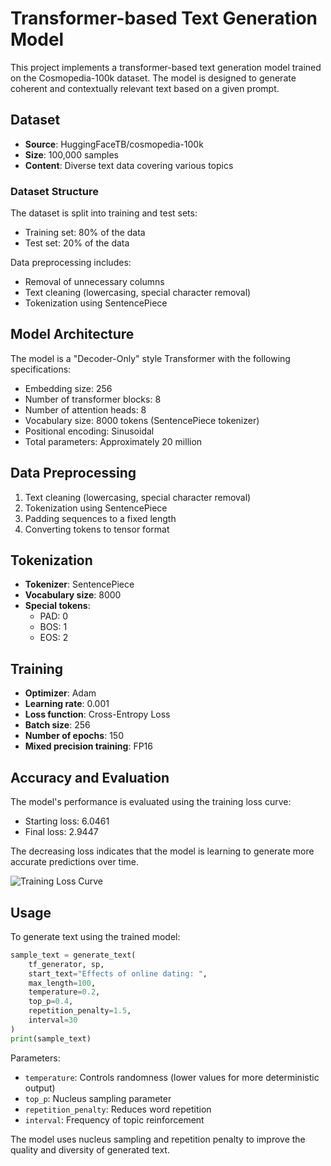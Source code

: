 # Transformer-based Text Generation Model

This project implements a transformer-based text generation model trained on the Cosmopedia-100k dataset. The model is designed to generate coherent and contextually relevant text based on a given prompt.

## Dataset

- **Source**: HuggingFaceTB/cosmopedia-100k
- **Size**: 100,000 samples
- **Content**: Diverse text data covering various topics

### Dataset Structure

The dataset is split into training and test sets:
- Training set: 80% of the data
- Test set: 20% of the data

Data preprocessing includes:
- Removal of unnecessary columns
- Text cleaning (lowercasing, special character removal)
- Tokenization using SentencePiece

## Model Architecture

The model is a "Decoder-Only" style Transformer with the following specifications:

- Embedding size: 256
- Number of transformer blocks: 8
- Number of attention heads: 8
- Vocabulary size: 8000 tokens (SentencePiece tokenizer)
- Positional encoding: Sinusoidal
- Total parameters: Approximately 20 million

## Data Preprocessing

1. Text cleaning (lowercasing, special character removal)
2. Tokenization using SentencePiece
3. Padding sequences to a fixed length
4. Converting tokens to tensor format

## Tokenization

- **Tokenizer**: SentencePiece
- **Vocabulary size**: 8000
- **Special tokens**: 
  - PAD: 0
  - BOS: 1
  - EOS: 2

## Training

- **Optimizer**: Adam
- **Learning rate**: 0.001
- **Loss function**: Cross-Entropy Loss
- **Batch size**: 256
- **Number of epochs**: 150
- **Mixed precision training**: FP16

## Accuracy and Evaluation

The model's performance is evaluated using the training loss curve:

- Starting loss: 6.0461
- Final loss: 2.9447

The decreasing loss indicates that the model is learning to generate more accurate predictions over time.

![Training Loss Curve](training_loss_curve.png)

## Usage

To generate text using the trained model:

```python
sample_text = generate_text(
    tf_generator, sp, 
    start_text="Effects of online dating: ", 
    max_length=100, 
    temperature=0.2,
    top_p=0.4,
    repetition_penalty=1.5,
    interval=30
)
print(sample_text)
```

Parameters:
- `temperature`: Controls randomness (lower values for more deterministic output)
- `top_p`: Nucleus sampling parameter
- `repetition_penalty`: Reduces word repetition
- `interval`: Frequency of topic reinforcement

The model uses nucleus sampling and repetition penalty to improve the quality and diversity of generated text.
